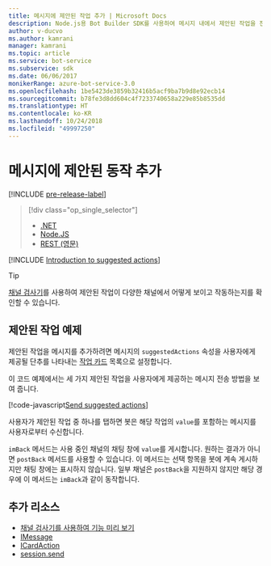 ```yaml
---
title: 메시지에 제안된 작업 추가 | Microsoft Docs
description: Node.js용 Bot Builder SDK를 사용하여 메시지 내에서 제안된 작업을 전송하는 방법을 알아봅니다.
author: v-ducvo
ms.author: kamrani
manager: kamrani
ms.topic: article
ms.service: bot-service
ms.subservice: sdk
ms.date: 06/06/2017
monikerRange: azure-bot-service-3.0
ms.openlocfilehash: 1be5423de3859b32416b5acf9ba7b9d8e92ecb14
ms.sourcegitcommit: b78fe3d8dd604c4f7233740658a229e85b8535dd
ms.translationtype: HT
ms.contentlocale: ko-KR
ms.lasthandoff: 10/24/2018
ms.locfileid: "49997250"
---
```

# <a name="add-suggested-actions-to-messages"></a>메시지에 제안된 동작 추가

[!INCLUDE [pre-release-label](../includes/pre-release-label-v3.md)]

> [!div class="op_single_selector"]
> - [.NET](../dotnet/bot-builder-dotnet-add-suggested-actions.md)
> - [Node.JS](../nodejs/bot-builder-nodejs-send-suggested-actions.md)
> - [REST (영문)](../rest-api/bot-framework-rest-connector-add-suggested-actions.md)

[!INCLUDE [Introduction to suggested actions](../includes/snippet-suggested-actions-intro.md)]

> [!TIP]
> [채널 검사기][channelInspector]를 사용하여 제안된 작업이 다양한 채널에서 어떻게 보이고 작동하는지를 확인할 수 있습니다.

## <a name="suggested-actions-example"></a>제안된 작업 예제

제안된 작업을 메시지를 추가하려면 메시지의 `suggestedActions` 속성을 사용자에게 제공될 단추를 나타내는 [작업 카드][ICardAction] 목록으로 설정합니다.

이 코드 예제에서는 세 가지 제안된 작업을 사용자에게 제공하는 메시지 전송 방법을 보여 줍니다.

[!code-javascript[Send suggested actions](../includes/code/node-send-suggested-actions.js#sendSuggestedActions)]

사용자가 제안된 작업 중 하나를 탭하면 봇은 해당 작업의 `value`를 포함하는 메시지를 사용자로부터 수신합니다.

`imBack` 메서드는 사용 중인 채널의 채팅 창에 `value`를 게시합니다. 원하는 결과가 아니면 `postBack` 메서드를 사용할 수 있습니다. 이 메서드는 선택 항목을 봇에 계속 게시하지만 채팅 창에는 표시하지 않습니다. 일부 채널은 `postBack`을 지원하지 않지만 해당 경우에 이 메서드는 `imBack`과 같이 동작합니다.

## <a name="additional-resources"></a>추가 리소스

* [채널 검사기를 사용하여 기능 미리 보기][inspector]
* [IMessage][IMessage]
* [ICardAction][ICardAction]
* [session.send][SessionSend]

[IMessage]: http://docs.botframework.com/en-us/node/builder/chat-reference/interfaces/_botbuilder_d_.imessage

[SessionSend]: https://docs.botframework.com/en-us/node/builder/chat-reference/classes/_botbuilder_d_.session.html#send

[ICardAction]: https://docs.botframework.com/en-us/node/builder/chat-reference/interfaces/_botbuilder_d_.icardaction.html

[inspector]: ../bot-service-channel-inspector.md

[channelInspector]: ../bot-service-channel-inspector.md
